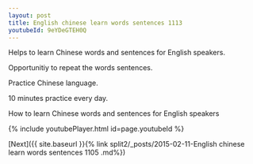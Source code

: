 ```yaml
---
layout: post
title: English chinese learn words sentences 1113 
youtubeId: 9eYDeGTEH0Q
---
```

 
 
Helps to learn Chinese words and sentences for English speakers.

Opportunitiy to repeat the words sentences. 

Practice Chinese language. 
 
10 minutes practice every day. 
 
How to learn Chinese words and sentences for English speakers 
 
{% include youtubePlayer.html id=page.youtubeId %}
 
 
[Next]({{ site.baseurl }}{% link  split2/_posts/2015-02-11-English chinese learn words sentences 1105 .md%})
 
